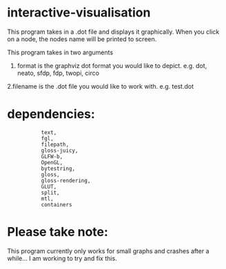 # interactive-visualisation

This program takes in a .dot file and displays it graphically. When you click on a node, the nodes name will be printed to screen.


This program takes in two arguments

1. format is the graphviz dot format you would like to depict.
        e.g. dot, neato, sfdp, fdp, twopi, circo
      
2.filename is the .dot file you would like to work with.
        e.g. test.dot




# dependencies:
	           text,
	           fgl,
	           filepath,
	           gloss-juicy,
	           GLFW-b,
	           OpenGL,
	           bytestring,
	           gloss,
	           gloss-rendering,
	           GLUT,
	           split,
	           mtl,
	           containers





# Please take note:
This program currently only works for small graphs and crashes after a while... I am working to try and fix this.